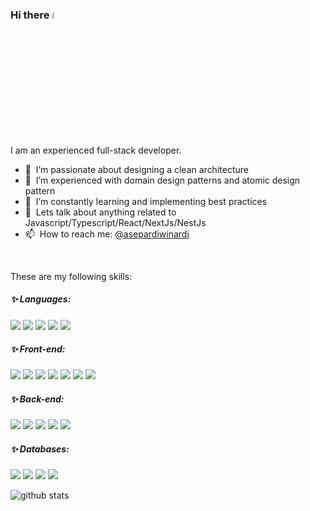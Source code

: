 
### Hi there <img src="https://media.giphy.com/media/hvRJCLFzcasrR4ia7z/giphy.gif" width="5%">

I am an experienced full-stack developer.

- 🔭 &nbsp;I’m passionate about designing a clean architecture
- 🌱 &nbsp;I’m experienced with domain design patterns and atomic design pattern
- 📜 &nbsp;I’m constantly learning and implementing best practices
- 💬 &nbsp;Lets talk about anything related to Javascript/Typescript/React/NextJs/NestJs
- 📫 &nbsp;How to reach me: [@asepardiwinardi](https://www.linkedin.com/in/asepardiwinardi) 

<br/>
<p>
These are my following skills:
</p>

##### ✨ Languages:
<p>
  <img src="https://img.shields.io/badge/TypeScript-007ACC?style=for-the-badge&logo=typescript&logoColor=white" />
    <img src="https://img.shields.io/badge/JavaScript-323330?style=for-the-badge&logo=javascript&logoColor=F7DF1E" />
  <img src="https://img.shields.io/badge/HTML5-E34F26?style=for-the-badge&logo=html5&logoColor=white" />
  <img src="https://img.shields.io/badge/CSS3-1572B6?style=for-the-badge&logo=css3&logoColor=white" />
  <img src="https://img.shields.io/badge/PHP-777BB4?style=for-the-badge&logo=php&logoColor=white" />
</p>

##### ✨ Front-end:
<p>
  <img src="https://img.shields.io/badge/React-20232A?style=for-the-badge&logo=react&logoColor=61DAFB" />
    <img src="https://img.shields.io/badge/next.js-000000?style=for-the-badge&logo=nextdotjs&logoColor=white" />
    <img src="https://img.shields.io/badge/Redux-purple?style=for-the-badge&logo=redux&logoColor=white" />
  <img src="https://img.shields.io/badge/React%20Query-red?style=for-the-badge&logo=react-query&logoColor=white"/>
  <img src="https://img.shields.io/badge/Tailwind_CSS-38B2AC?style=for-the-badge&logo=tailwind-css&logoColor=white" />
   <img src="https://img.shields.io/badge/Bootstrap-563D7C?style=for-the-badge&logo=bootstrap&logoColor=white" />
  <img src="https://img.shields.io/badge/react-native-20232A?style=for-the-badge&logo=react&logoColor=white" />
</p>

##### ✨ Back-end:
<p>
  <img src="https://img.shields.io/badge/Nestjs-black?style=for-the-badge&logo=nestjs&logoColor=red" />
  <img src="https://img.shields.io/badge/Node.js-339933?style=for-the-badge&logo=nodedotjs&logoColor=white" />
  <img src="https://img.shields.io/badge/Express-black?style=for-the-badge&logo=express&logoColor=white" />
 <img src="https://img.shields.io/badge/Laravel-FF2D20?style=for-the-badge&logo=laravel&logoColor=white" />
  <img src="https://img.shields.io/badge/GraphQL-e535ab?style=for-the-badge&logo=graphql&logoColor=white" />
 </p>

##### ✨ Databases:
<p>
  <img src="https://img.shields.io/badge/MySQL-00000F?style=for-the-badge&logo=mysql&logoColor=white" />
  <img src="https://img.shields.io/badge/PostgreSQL-316192?style=for-the-badge&logo=postgresql&logoColor=white" />
  <img src="https://img.shields.io/badge/MongoDB-4EA94B?style=for-the-badge&logo=mongodb&logoColor=white" />
  <img src="https://img.shields.io/badge/Elasticsearch-07405E?style=for-the-badge&logo=elasticsearch&logoColor=white" />
</p>

![github stats](https://github-readme-stats.vercel.app/api?username=ardiwinardi&show_icons=true)
